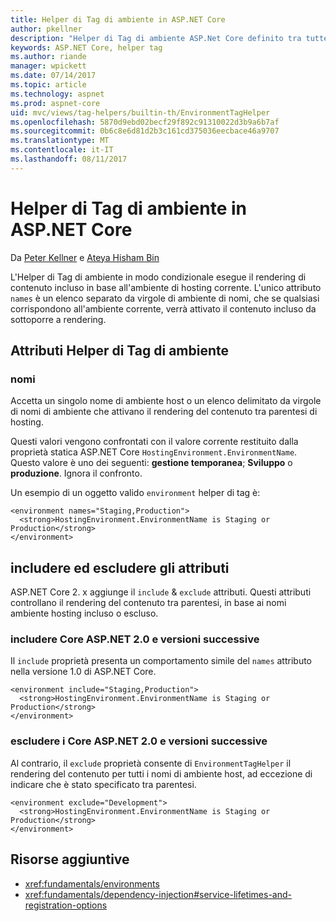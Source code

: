 ```yaml
---
title: Helper di Tag di ambiente in ASP.NET Core
author: pkellner
description: "Helper di Tag di ambiente ASP.Net Core definito tra tutte le proprietà"
keywords: ASP.NET Core, helper tag
ms.author: riande
manager: wpickett
ms.date: 07/14/2017
ms.topic: article
ms.technology: aspnet
ms.prod: aspnet-core
uid: mvc/views/tag-helpers/builtin-th/EnvironmentTagHelper
ms.openlocfilehash: 5870d9ebd02becf29f892c91310022d3b9a6b7af
ms.sourcegitcommit: 0b6c8e6d81d2b3c161cd375036eecbace46a9707
ms.translationtype: MT
ms.contentlocale: it-IT
ms.lasthandoff: 08/11/2017
---
```

# <a name="environment-tag-helper-in-aspnet-core"></a>Helper di Tag di ambiente in ASP.NET Core

Da [Peter Kellner](http://peterkellner.net) e [Ateya Hisham Bin](https://twitter.com/hishambinateya)

L'Helper di Tag di ambiente in modo condizionale esegue il rendering di contenuto incluso in base all'ambiente di hosting corrente. L'unico attributo `names` è un elenco separato da virgole di ambiente di nomi, che se qualsiasi corrispondono all'ambiente corrente, verrà attivato il contenuto incluso da sottoporre a rendering.

## <a name="environment-tag-helper-attributes"></a>Attributi Helper di Tag di ambiente

### <a name="names"></a>nomi

Accetta un singolo nome di ambiente host o un elenco delimitato da virgole di nomi di ambiente che attivano il rendering del contenuto tra parentesi di hosting.

Questi valori vengono confrontati con il valore corrente restituito dalla proprietà statica ASP.NET Core `HostingEnvironment.EnvironmentName`.  Questo valore è uno dei seguenti: **gestione temporanea**; **Sviluppo** o **produzione**. Ignora il confronto.

Un esempio di un oggetto valido `environment` helper di tag è:

```cshtml
<environment names="Staging,Production">
  <strong>HostingEnvironment.EnvironmentName is Staging or Production</strong>
</environment>
```

## <a name="include-and-exclude-attributes"></a>includere ed escludere gli attributi

ASP.NET Core 2. x aggiunge il `include`  &  `exclude` attributi. Questi attributi controllano il rendering del contenuto tra parentesi, in base ai nomi ambiente hosting incluso o escluso.

### <a name="include-aspnet-core-20-and-later"></a>includere Core ASP.NET 2.0 e versioni successive

Il `include` proprietà presenta un comportamento simile del `names` attributo nella versione 1.0 di ASP.NET Core.

```cshtml
<environment include="Staging,Production">
  <strong>HostingEnvironment.EnvironmentName is Staging or Production</strong>
</environment>
```

### <a name="exclude-aspnet-core-20-and-later"></a>escludere i Core ASP.NET 2.0 e versioni successive

Al contrario, il `exclude` proprietà consente di `EnvironmentTagHelper` il rendering del contenuto per tutti i nomi di ambiente host, ad eccezione di indicare che è stato specificato tra parentesi.

```cshtml
<environment exclude="Development">
  <strong>HostingEnvironment.EnvironmentName is Staging or Production</strong>
</environment>
```

## <a name="additional-resources"></a>Risorse aggiuntive

* <xref:fundamentals/environments>
* <xref:fundamentals/dependency-injection#service-lifetimes-and-registration-options>